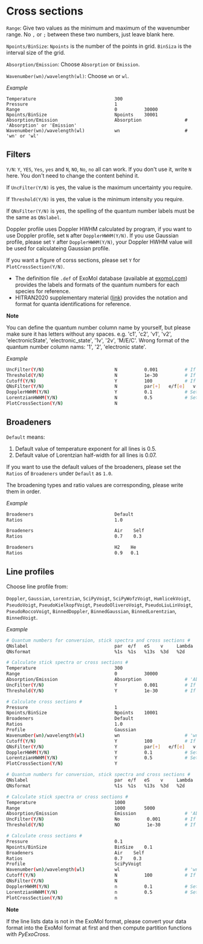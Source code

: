 Cross sections
==============

`Range`: Give two values as the minimum and maximum of the wavenumber range. No `,` or `;` between these two numbers, just leave blank here.

`Npoints/BinSize`: `Npoints` is the number of the points in grid. `BinSiza` is the interval size of the grid.

`Absorption/Emission`: Choose `Absorption` or `Emission`.

`Wavenumber(wn)/wavelength(wl)`: Choose `wn` or `wl`.

*Example*

```
Temperature                             300
Pressure                                1
Range                                   0          30000
Npoints/BinSize                         Npoints    30001
Absorption/Emission                     Absorption                # 'Absorption' or 'Emission'
Wavenumber(wn)/wavelength(wl)           wn                        # 'wn' or 'wl'
```

## Filters

`Y/N`: `Y`, `YES`, `Yes`, `yes` and `N`, `NO`, `No`, `no` all can work. If you don't use it, write `N` here. You don't need to change the content behind it.

If `UncFilter(Y/N)` is yes, the value is the maximum uncertainty you require.

If `Threshold(Y/N)` is yes, the value is the minimum intensity you require.

If `QNsFilter(Y/N)` is yes, the spelling of the quantum number labels must be the same as `QNslabel`.

Doppler profile uses Doppler HWHM calculated by program, if you want to use Doppler profile, set `N` after `DopplerHWHM(Y/N)`. If you use Gaussian profile, please set `Y` after `DopplerHWHM(Y/N)`, your Doppler HWHM value will be used for calculateing Gaussian profile.

If you want a figure of corss sections, please set `Y` for `PlotCrossSection(Y/N)`.

* The definition file `.def` of ExoMol database (available at [exomol.com](https://www.exomol.com/)) provides the labels and formats of the quantum numbers for each species for reference.
* HITRAN2020 supplementary material ([link](https://hitran.org/media/refs/HITRAN_QN_formats.pdf)) provides the notation and format for quanta identifications for reference.

**Note**

You can define the quantum number column name by yourself, but please make sure it has letters without any spaces.
e.g. 'c1', 'c2', 'v1', 'v2', 'electronicState', 'electronic_state', '1v', '2v', 'M/E/C'.
Wrong format of the quantum number column nams: '1', '2', 'electronic state'.

*Example*

```bash
UncFilter(Y/N)                          N          0.001          # If Y, default value 0.001
Threshold(Y/N)                          N          1e-30          # If Y, default value 1e-30
Cutoff(Y/N)                             Y          100            # If Y, default value 25
QNsFilter(Y/N)                          N          par[+]   e/f[e]   v[0,1,2,3]  
DopplerHWHM(Y/N)                        Y          0.1            # Set Doppler HWHM as a constant
LorentzianHWHM(Y/N)                     N          0.5            # Set Lorentzian HWHM as a constant
PlotCrossSection(Y/N)                   N
```

## Broadeners

`Default` means:

1. Default value of temperature exponent for all lines is 0.5.
2. Default value of Lorentzian half-width for all lines is 0.07.

If you want to use the default values of the broadeners, please set the `Ratios` of `Broadeners` under `Default` as `1.0`.

The broadening types and ratio values are corresponding, please write them in order.

*Example*

```bash
Broadeners                              Default   
Ratios                                  1.0      
```

```bash
Broadeners                              Air    Self    
Ratios                                  0.7    0.3    
```

```bash
Broadeners                              H2    He   
Ratios                                  0.9   0.1   
```

## Line profiles

Choose line profile from:

`Doppler`, `Gaussian`, `Lorentzian`, `SciPyVoigt`, `SciPyWofzVoigt`, `HumlicekVoigt`, `PseudoVoigt`, `PseudoKielkopfVoigt`, `PseudoOliveroVoigt`, `PseudoLiuLinVoigt`, `PseudoRoccoVoigt`, `BinnedDoppler`, `BinnedGaussian`, `BinnedLorentzian`, `BinnedVoigt`.

*Example*

```bash
# Quantum numbers for conversion, stick spectra and cross sections #
QNslabel                                par  e/f   eS    v     Lambda   Sigma    Omega
QNsformat                               %1s  %1s   %13s  %3d   %2d      %7.1f    %7.1f

# Calculate stick spectra or cross sections #
Temperature                             300
Range                                   0          30000
Absorption/Emission                     Absorption                # 'Absorption' or 'Emission'
UncFilter(Y/N)                          Y          0.001          # If Y, default value 0.001
Threshold(Y/N)                          Y          1e-30          # If Y, default value 1e-30

# Calculate cross sections #
Pressure                                1
Npoints/BinSize                         Npoints    10001
Broadeners                              Default    
Ratios                                  1.0        
Profile                                 Gaussian        
Wavenumber(wn)/wavelength(wl)           wn                        # 'wn' or 'wl'
Cutoff(Y/N)                             Y          100            # If Y, default value 25
QNsFilter(Y/N)                          Y          par[+]   e/f[e]   v[0,1,2,3]  
DopplerHWHM(Y/N)                        Y          0.1            # Set Doppler HWHM as a constant 
LorentzianHWHM(Y/N)                     Y          0.5            # Set Lorentzian HWHM as a constant
PlotCrossSection(Y/N)                   Y
```

```bash
# Quantum numbers for conversion, stick spectra and cross sections #
QNslabel                                par  e/f   eS    v     Lambda   Sigma    Omega
QNsformat                               %1s  %1s   %13s  %3d   %2d      %7.1f    %7.1f

# Calculate stick spectra or cross sections #
Temperature                             1000
Range                                   1000       5000
Absorption/Emission                     Emission                  # 'Absorption' or 'Emission'
UncFilter(Y/N)                          No          0.001         # If Y, default value 0.001
Threshold(Y/N)                          NO          1e-30         # If Y, default value 1e-30

# Calculate cross sections #
Pressure                                0.1
Npoints/BinSize                         BinSize    0.1
Broadeners                              Air    Self    
Ratios                                  0.7    0.3     
Profile                                 SciPyVoigt        
Wavenumber(wn)/wavelength(wl)           wl                        # 'wn' or 'wl'
Cutoff(Y/N)                             N          100            # If Y, default value 25
QNsFilter(Y/N)                          N          
DopplerHWHM(Y/N)                        n          0.1            # Set Doppler HWHM as a constant 
LorentzianHWHM(Y/N)                     n          0.5            # Set Lorentzian HWHM as a constant
PlotCrossSection(Y/N)                   n
```

**Note**

If the line lists data is not in the ExoMol format, please convert your data format into the ExoMol format at first and then compute partition functions with *PyExoCross*.

